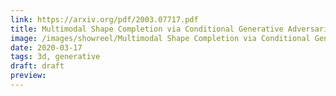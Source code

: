 ```yaml
---
link: https://arxiv.org/pdf/2003.07717.pdf
title: Multimodal Shape Completion via Conditional Generative Adversarial Networks
image: /images/showreel/Multimodal Shape Completion via Conditional Generative Adversarial Networks.jpg
date: 2020-03-17
tags: 3d, generative
draft: draft
preview:
---
```



